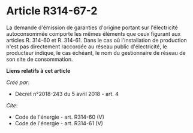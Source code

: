 # Article R314-67-2

La demande d'émission de garanties d'origine portant sur l'électricité autoconsommée comporte les mêmes éléments que ceux
figurant aux articles R. 314-60 et R. 314-61. Dans le cas où l'installation de production n'est pas directement raccordée au
réseau public d'électricité, le producteur indique, le cas échéant, le nom du gestionnaire de réseau de son site de
consommation.

**Liens relatifs à cet article**

_Créé par_:

  - Décret n°2018-243 du 5 avril 2018 - art. 4

_Cite_:

  - Code de l'énergie - art. R314-60 (V)
  - Code de l'énergie - art. R314-61 (V)
